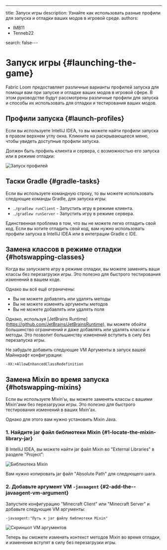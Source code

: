 ---
title: Запуск игры
description: Узнайте как использовать разные профили для запуска и отладки ваших модов в игровой среде.
authors:
  - IMB11
  - Tenneb22

search: false---

# Запуск игры {#launching-the-game}

Fabric Loom предоставляет различные варианты профилей запуска для помощи вам при запуске и отладке ваших модов в игровой сфере. В этом руководстве будут рассмотрены различные профили для запуска и способы их использовать для отладки и тестирования ваших модов.

## Профили запуска {#launch-profiles}

Если вы используете IntelliJ IDEA, то вы можете найти профили запуска в правом верхнем углу окна. Кликните на раскрывающееся меню, чтобы увидеть доступные профили запуска.

Должен быть профиль клиента и сервера, с возможностью его запуска или в режиме отладки:

![Запуск профилей](/assets/develop/getting-started/launch-profiles.png)

## Таски Gradle {#gradle-tasks}

Если вы используете командную строку, то вы можете использовать следующие команды Gradle, для запуска игры:

- `./gradlew runClient` - Запустить игру в режиме клиента.
- `./gradlew runServer` - Запустить игру в режиме сервера.

Единственная проблема в том, что вы не можете легко отладить свой код. Если вы хотите отладить свой код, вам нужно использовать профили запуска в IntelliJ IDEA или в интеграции Gradle с IDE.

## Замена классов в режиме отладки {#hotswapping-classes}

Когда вы запускаете игру в режиме отладки, вы можете заменять ваши классы без перезагрузки игры. Это полезно для быстрого тестирования изменений в вашем коде.

Однако вы всё ещё ограничены:

- Вы не можете добавлять или удалять методы
- Вы не можете изменять аргументы методов
- Вы не можете добавлять или удалять поля

Однако, используя [JetBrains Runtime] (https://github.com/JetBrains/JetBrainsRuntime), вы можете обойти большинство ограничений и даже добавлять или удалять классы и методы. Это позволит большинству изменений вступить в силу без перезапуска игры.

Не забудьте добавить следующие VM Аргументы в запуск вашей Майнкрафт конфигурации:

```:no-line-numbers
-XX:+AllowEnhancedClassRedefinition
```

## Замена Mixin во время запуска {#hotswapping-mixins}

Если вы используете Mixin'ы, вы можете заменять классы с вашими Mixin'ами без перезагрузки игры. Это полезно для быстрого тестирования изменений в ваших Mxin'ах.

Однако для этого вам нужно установить Mixin Java.

### 1. Найдите jar файл библиотеки Mixin {#1-locate-the-mixin-library-jar}

В IntelliJ IDEA, вы можете найти jar файл Mixin во "External Libraries" в разделе "Project":

![Библиотека Mixin](/assets/develop/getting-started/mixin-library.png)

Вам нужно копировать jar файл "Absolute Path" для следующего шага.

### 2. Добавьте аргумент VM `-javaagent` {#2-add-the--javaagent-vm-argument}

Запустите конфигурацию "Minecraft Client" или "Minecraft Server" и добавьте следующие VM аргументы:

```:no-line-numbers
-javaagent:"Путь к jar файлу библиотеки Mixin"
```

![Скриншот VM аргументов](/assets/develop/getting-started/vm-arguments.png)

Теперь вы сможете изменять контекст методов Mixin во время отладки, и изменения вступят в силу без перезагрузки игры.
